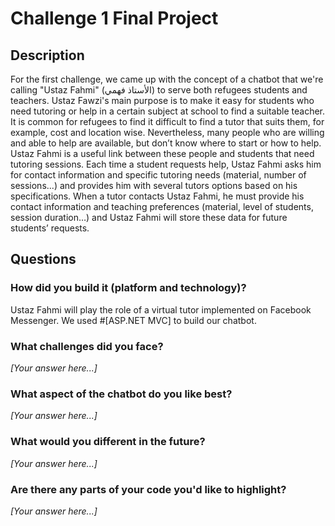 # Challenge 1 Final Project

## Description

For the first challenge, we came up with the concept of a chatbot that we're calling "Ustaz Fahmi" (الأستاذ فهمي) to serve both refugees students and teachers. Ustaz Fawzi's main purpose is to make it easy for students who need tutoring or help in a certain subject at school to find a suitable teacher. It is common for refugees to find it difficult to find a tutor that suits them, for example, cost and location wise. Nevertheless, many people who are willing and able to help are available, but don’t know where to start or how to help. Ustaz Fahmi is a useful link between these people and students that need tutoring sessions. Each time a student requests help, Ustaz Fahmi asks him for contact information and specific tutoring needs (material, number of sessions...) and provides him with several tutors options based on his specifications. When a tutor contacts Ustaz Fahmi, he must provide his contact information and teaching preferences (material, level of students, session duration…) and Ustaz Fahmi will store these data for future students’ requests.

## Questions

### How did you build it (platform and technology)?

Ustaz Fahmi will play the role of a virtual tutor implemented on Facebook Messenger.  We used #[ASP.NET MVC] to build our chatbot. 

### What challenges did you face?

*[Your answer here...]*

### What aspect of the chatbot do you like best? 

*[Your answer here...]*

### What would you different in the future? 

*[Your answer here...]*

### Are there any parts of your code you'd like to highlight?

*[Your answer here...]*
